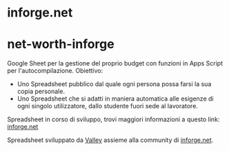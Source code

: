 <h1>inforge.net</h1>

# net-worth-inforge

Google Sheet per la gestione del proprio budget con funzioni in Apps Script per l'autocompilazione.
Obiettivo:
- Uno Spreadsheet pubblico dal quale ogni persona possa farsi la sua copia personale.
- Uno Spreadsheet che si adatti in maniera automatica alle esigenze di ogni singolo utilizzatore, dallo studente fuori sede al lavoratore.

Spreadsheet in corso di sviluppo, trovi maggiori informazioni a questo link: <a href="https://www.inforge.net/forum/threads/budgeting-spreadsheet-per-il-monitoraggio-del-proprio-patrimonio.611908/">inforge.net</a>

Spreadsheet sviluppato da <a href="https://www.inforge.net/forum/members/valley.141977/">Valley</a> assieme alla community di <a href="https://www.inforge.net/">inforge.net</a>.
